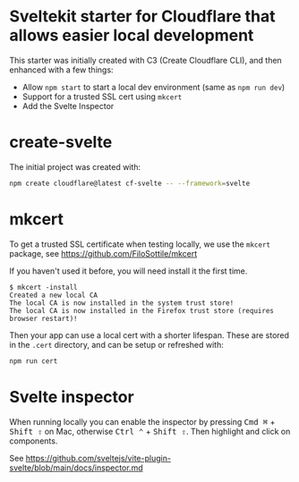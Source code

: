# Sveltekit starter for Cloudflare that allows easier local development

This starter was initially created with C3 (Create Cloudflare CLI),
and then enhanced with a few things:
- Allow `npm start` to start a local dev environment (same as `npm run dev`)
- Support for a trusted SSL cert using `mkcert`
- Add the Svelte Inspector 

# create-svelte

The initial project was created with:

```bash
npm create cloudflare@latest cf-svelte -- --framework=svelte
```

# mkcert

To get a trusted SSL certificate when testing locally, we use the `mkcert` package,
see https://github.com/FiloSottile/mkcert

If you haven't used it before, you will need install it the first time.
```
$ mkcert -install
Created a new local CA
The local CA is now installed in the system trust store!
The local CA is now installed in the Firefox trust store (requires browser restart)!
```

Then your app can use a local cert with a shorter lifespan. These are stored in the
`.cert` directory, and can be setup or refreshed with:
```bash
npm run cert
```

# Svelte inspector

When running locally you can enable the inspector by pressing
<kbd>Cmd ⌘</kbd> + <kbd>Shift ⇧</kbd> on Mac, otherwise <kbd>Ctrl ⌃</kbd> + <kbd>Shift ⇧</kbd>.
Then highlight and click on components.

See https://github.com/sveltejs/vite-plugin-svelte/blob/main/docs/inspector.md
